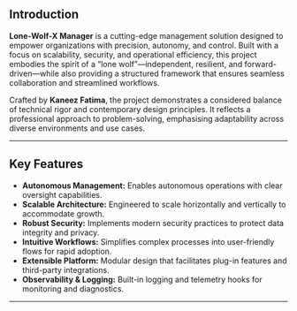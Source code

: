 ## Introduction
 
**Lone-Wolf-X Manager** is a cutting-edge management solution designed to empower organizations with precision, autonomy, and control. Built with a focus on scalability, security, and operational efficiency, this project embodies the spirit of a “lone wolf”—independent, resilient, and forward-driven—while also providing a structured framework that ensures seamless collaboration and streamlined workflows.

Crafted by **Kaneez Fatima**, the project demonstrates a considered balance of technical rigor and contemporary design principles. It reflects a professional approach to problem-solving, emphasising adaptability across diverse environments and use cases.

---

## Key Features
 
- **Autonomous Management:** Enables autonomous operations with clear oversight capabilities.
- **Scalable Architecture:** Engineered to scale horizontally and vertically to accommodate growth.
- **Robust Security:** Implements modern security practices to protect data integrity and privacy.
- **Intuitive Workflows:** Simplifies complex processes into user-friendly flows for rapid adoption.
- **Extensible Platform:** Modular design that facilitates plug-in features and third-party integrations.
- **Observability & Logging:** Built-in logging and telemetry hooks for monitoring and diagnostics.

---
  
